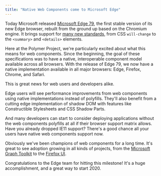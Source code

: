 ```yaml
---
title: "Native Web Components come to Microsoft Edge"
---
```


Today Microsoft released [Microsoft Edge 79](https://www.microsoft.com/en-us/edge), the first stable version of its new Edge browser, rebuilt from the ground up based on the Chromium engine. It brings support for [many new standards](https://developer.microsoft.com/en-us/microsoft-edge/status/detailssummary/?q=edgeChromium%3AShipped%20edge%3ADeprecated%20edge%3A%27Not%20Supported%27), from CSS `will-change` to the `<summary>` and `<details>` elements.  

Here at the Polymer Project, we're particularly excited about what this means for web components. Since the beginning, the goal of these specifications was to have a native, interoperable component model available across all browsers. With the release of Edge 79, we now have a native implementation available in all major browsers: Edge, Firefox, Chrome, and Safari.

This is great news for web users and developers alike.

Edge users will see performance improvements from web components using native implementations instead of polyfills. They'll also benefit from a cutting edge implementation of shadow DOM with features like Constructible Stylesheets and CSS Shadow Parts.

And many developers can start to consider deploying applications without the web components polyfills at all if their browser support matrix allows. Have you already dropped IE11 support? There's a good chance all your users have native web components support now.

Obviously we've been champions of web components for a long time. It's great to see adoption growing in all kinds of projects, from the [Microsoft Graph Toolkit](https://docs.microsoft.com/en-us/graph/toolkit/overview) to the [Firefox UI](https://briangrinstead.com/blog/firefox-webcomponents/). 

Congratulations to the Edge team for hitting this milestone! It's a huge accomplishment, and  a great way to start 2020.
